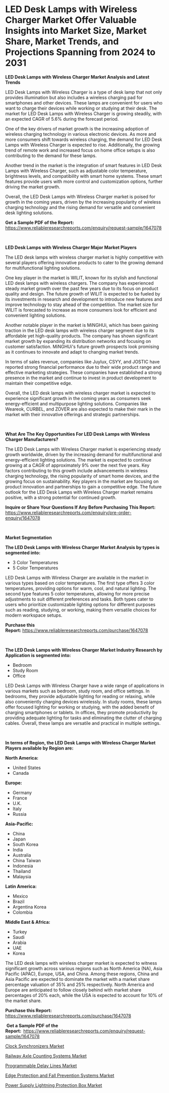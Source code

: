 <p><h1>LED Desk Lamps with Wireless Charger Market Offer Valuable Insights into Market Size, Market Share, Market Trends, and Projections Spanning from 2024 to 2031</h1></p><p><strong>LED Desk Lamps with Wireless Charger Market Analysis and Latest Trends</strong></p>
<p><p>LED Desk Lamps with Wireless Charger is a type of desk lamp that not only provides illumination but also includes a wireless charging pad for smartphones and other devices. These lamps are convenient for users who want to charge their devices while working or studying at their desk. The market for LED Desk Lamps with Wireless Charger is growing steadily, with an expected CAGR of 5.6% during the forecast period.</p><p>One of the key drivers of market growth is the increasing adoption of wireless charging technology in various electronic devices. As more and more consumers shift towards wireless charging, the demand for LED Desk Lamps with Wireless Charger is expected to rise. Additionally, the growing trend of remote work and increased focus on home office setups is also contributing to the demand for these lamps.</p><p>Another trend in the market is the integration of smart features in LED Desk Lamps with Wireless Charger, such as adjustable color temperature, brightness levels, and compatibility with smart home systems. These smart features provide users with more control and customization options, further driving the market growth.</p><p>Overall, the LED Desk Lamps with Wireless Charger market is poised for growth in the coming years, driven by the increasing popularity of wireless charging technology and the rising demand for versatile and convenient desk lighting solutions.</p></p>
<p><strong>Get a Sample PDF of the Report:&nbsp;</strong> <a href="https://www.reliableresearchreports.com/enquiry/request-sample/1647078">https://www.reliableresearchreports.com/enquiry/request-sample/1647078</a></p>
<p>&nbsp;</p>
<p><strong>LED Desk Lamps with Wireless Charger Major Market Players</strong></p>
<p><p>The LED desk lamps with wireless charger market is highly competitive with several players offering innovative products to cater to the growing demand for multifunctional lighting solutions. </p><p>One key player in the market is WILIT, known for its stylish and functional LED desk lamps with wireless chargers. The company has experienced steady market growth over the past few years due to its focus on product quality and design. The future growth of WILIT is expected to be fueled by its investments in research and development to introduce new features and improve technology to stay ahead of the competition. The market size for WILIT is forecasted to increase as more consumers look for efficient and convenient lighting solutions.</p><p>Another notable player in the market is MiNGHUi, which has been gaining traction in the LED desk lamps with wireless charger segment due to its affordable yet high-quality products. The company has shown significant market growth by expanding its distribution networks and focusing on customer satisfaction. MiNGHUi's future growth prospects look promising as it continues to innovate and adapt to changing market trends.</p><p>In terms of sales revenue, companies like Juylux, CSYY, and JOSTIC have reported strong financial performance due to their wide product range and effective marketing strategies. These companies have established a strong presence in the market and continue to invest in product development to maintain their competitive edge.</p><p>Overall, the LED desk lamps with wireless charger market is expected to experience significant growth in the coming years as consumers seek energy-efficient and multipurpose lighting solutions. Companies like Weareok, CURBEL, and ZOVER are also expected to make their mark in the market with their innovative offerings and strategic partnerships.</p></p>
<p>&nbsp;</p>
<p><strong>What Are The Key Opportunities For LED Desk Lamps with Wireless Charger Manufacturers?</strong></p>
<p><p>The LED Desk Lamps with Wireless Charger market is experiencing steady growth worldwide, driven by the increasing demand for multifunctional and energy-efficient lighting solutions. The market is expected to continue growing at a CAGR of approximately 9% over the next five years. Key factors contributing to this growth include advancements in wireless charging technology, the rising popularity of smart home devices, and the growing focus on sustainability. Key players in the market are focusing on product innovation and partnerships to gain a competitive edge. The future outlook for the LED Desk Lamps with Wireless Charger market remains positive, with a strong potential for continued growth.</p></p>
<p><strong>Inquire or Share Your Questions If Any Before Purchasing This Report:</strong> <a href="https://www.reliableresearchreports.com/enquiry/pre-order-enquiry/1647078">https://www.reliableresearchreports.com/enquiry/pre-order-enquiry/1647078</a></p>
<p>&nbsp;</p>
<p><strong>Market Segmentation</strong></p>
<p><strong>The LED Desk Lamps with Wireless Charger Market Analysis by types is segmented into:</strong></p>
<p><ul><li>3 Color Temperatures</li><li>5 Color Temperatures</li></ul></p>
<p><p>LED Desk Lamps with Wireless Charger are available in the market in various types based on color temperatures. The first type offers 3 color temperatures, providing options for warm, cool, and natural lighting. The second type features 5 color temperatures, allowing for more precise adjustments to suit different preferences and tasks. Both types cater to users who prioritize customizable lighting options for different purposes such as reading, studying, or working, making them versatile choices for modern workspace setups.</p></p>
<p><strong>Purchase this Report:&nbsp;</strong><a href="https://www.reliableresearchreports.com/purchase/1647078">https://www.reliableresearchreports.com/purchase/1647078</a></p>
<p>&nbsp;</p>
<p><strong>The LED Desk Lamps with Wireless Charger Market Industry Research by Application is segmented into:</strong></p>
<p><ul><li>Bedroom</li><li>Study Room</li><li>Office</li></ul></p>
<p><p>LED Desk Lamps with Wireless Charger have a wide range of applications in various markets such as bedroom, study room, and office settings. In bedrooms, they provide adjustable lighting for reading or relaxing, while also conveniently charging devices wirelessly. In study rooms, these lamps offer focused lighting for working or studying, with the added benefit of charging smartphones or tablets. In offices, they promote productivity by providing adequate lighting for tasks and eliminating the clutter of charging cables. Overall, these lamps are versatile and practical in multiple settings.</p></p>
<p>&nbsp;</p>
<p><strong>In terms of Region, the LED Desk Lamps with Wireless Charger Market Players available by Region are:</strong></p>
<p>
    <p> <strong> North America: </strong>
        <ul>
            <li>United States</li>
            <li>Canada</li>
        </ul>
        </p> 
    <p> <strong> Europe: </strong>
        <ul>
            <li>Germany</li>
            <li>France</li>
            <li>U.K.</li>
            <li>Italy</li>
            <li>Russia</li>
        </ul>
        </p> 
    <p> <strong> Asia-Pacific: </strong>
        <ul>
            <li>China</li>
            <li>Japan</li>
            <li>South Korea</li>
            <li>India</li>
            <li>Australia</li>
            <li>China Taiwan</li>
            <li>Indonesia</li>
            <li>Thailand</li>
            <li>Malaysia</li>
        </ul>
        </p> 
    <p> <strong> Latin America: </strong>
        <ul>
            <li>Mexico</li>
            <li>Brazil</li>
            <li>Argentina Korea</li>
            <li>Colombia</li>
        </ul>
        </p> 
    <p> <strong> Middle East & Africa: </strong>
        <ul>
            <li>Turkey</li>
            <li>Saudi</li>
            <li>Arabia</li>
            <li>UAE</li>
            <li>Korea</li>
        </ul>
    </p>
    </p>
<p><p>The LED desk lamps with wireless charger market is expected to witness significant growth across various regions such as North America (NA), Asia Pacific (APAC), Europe, USA, and China. Among these regions, China and Asia Pacific are expected to dominate the market with a market share percentage valuation of 35% and 25% respectively. North America and Europe are anticipated to follow closely behind with market share percentages of 20% each, while the USA is expected to account for 10% of the market share.</p></p>
<p><strong>Purchase this Report: </strong><a href="https://www.reliableresearchreports.com/purchase/1647078">https://www.reliableresearchreports.com/purchase/1647078</a></p>
<p>&nbsp;<strong>Get a Sample PDF of the Report:&nbsp;&nbsp;</strong><a href="https://www.reliableresearchreports.com/enquiry/request-sample/1647078">https://www.reliableresearchreports.com/enquiry/request-sample/1647078</a></p>
<p><strong></strong></p>
<p><p><a href="https://view.publitas.com/reportprime-1/clock-synchronizers-market-research-report-provides-critical-insights-that-can-help-shape-business-development-and-investment-strategies/">Clock Synchronizers Market</a></p><p><a href="https://cedar-agate-3da.notion.site/Insights-into-Railway-Axle-Counting-Systems-Market-Size-Analysing-Market-Share-Trends-and-Growth--30fe0b8ff71046af92b03fb04660a6e3">Railway Axle Counting Systems Market</a></p><p><a href="https://view.publitas.com/reportprime-1/global-programmable-delay-lines-market-by-types-applications-and-major-players-with-regional-growth-rate-analysis-and-development-situation-from-2024-to-2031/">Programmable Delay Lines Market</a></p><p><a href="https://circular-yam-9b9.notion.site/Global-Edge-Protection-and-Fall-Prevention-Systems-Market-by-Types-Applications-and-Major-Players--4157794545904bccb5851087bf11091f">Edge Protection and Fall Prevention Systems Market</a></p><p><a href="https://copper-carbon-84f.notion.site/Power-Supply-Lightning-Protection-Box-Market-Size-Growth-and-Forecast-from-2024-2031-ff8a9415cf864ef985ac8bdc3fa66f26">Power Supply Lightning Protection Box Market</a></p></p>